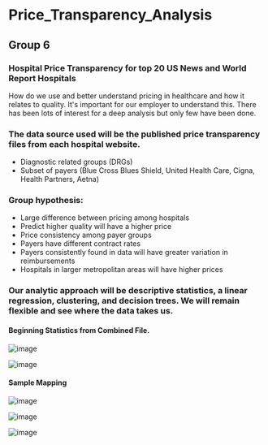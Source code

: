 # Price_Transparency_Analysis

## Group 6 

### Hospital Price Transparency for top 20 US News and World Report Hospitals
How do we use and better understand pricing in healthcare and how it relates to quality.  It's important for our employer to understand this.  There has been lots of interest for a deep analysis but only few have been done.

### The data source used will be the published price transparency files from each hospital website.
  - Diagnostic related groups (DRGs)
  - Subset of payers (Blue Cross Blues Shield, United Health Care, Cigna, Health Partners, Aetna)

### Group hypothesis:  
   - Large difference between pricing among hospitals
   - Predict higher quality will have a higher price
   - Price consistency among payer groups
   - Payers have different contract rates
   - Payers consistently found in data will have greater variation in reimbursements
   - Hospitals in larger metropolitan areas will have higher prices
   
### Our analytic approach will be descriptive statistics, a linear regression, clustering, and decision trees.  We will remain flexible and see where the data takes us.

#### Beginning Statistics from Combined File.

![image](https://user-images.githubusercontent.com/90878901/154805050-c2fb5b7a-0704-4099-bc09-8c7a2a5dbeff.png)

![image](https://user-images.githubusercontent.com/90878901/154805069-d5339e7a-5a9d-41f4-86d4-611705fb937b.png)


#### Sample Mapping

![image](https://user-images.githubusercontent.com/90878901/154609988-b2765087-327c-46e4-94ab-a54a24c043b4.png)

![image](https://user-images.githubusercontent.com/90878901/154609998-0acbf984-8d91-4703-a461-3047a78f17aa.png)

![image](https://user-images.githubusercontent.com/90878901/154610020-780bf6db-b0c0-48ec-ace0-d218506b0b8d.png)
